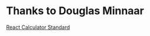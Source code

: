 # Thanks to Douglas Minnaar
[React Calculator Standard](https://github.com/drminnaar/react-calculator-standard)